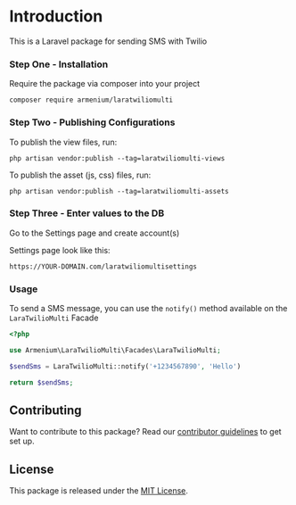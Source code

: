 # Introduction
This is a Laravel package for sending SMS with Twilio

### Step One - Installation

Require the package via composer into your project

```shell
composer require armenium/laratwiliomulti
```

### Step Two - Publishing Configurations
To publish the view files, run:

```shell
php artisan vendor:publish --tag=laratwiliomulti-views
```

To publish the asset (js, css) files, run:

```shell
php artisan vendor:publish --tag=laratwiliomulti-assets
```

### Step Three - Enter values to the DB
Go to the Settings page and create account(s)

Settings page look like this:
```shell
https://YOUR-DOMAIN.com/laratwiliomultisettings
```

### Usage
To send a SMS message, you can use the `notify()` method available on the `LaraTwilioMulti` Facade

```php
<?php

use Armenium\LaraTwilioMulti\Facades\LaraTwilioMulti;

$sendSms = LaraTwilioMulti::notify('+1234567890', 'Hello')

return $sendSms;
```

## Contributing

Want to contribute to this package? Read our [contributor guidelines](CONTRIBUTING.md) to get set up.

## License

This package is released under the [MIT License](LICENSE.md).
